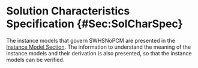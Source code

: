 # Solution Characteristics Specification {#Sec:SolCharSpec}

The instance models that govern SWHSNoPCM are presented in the [Instance Model Section](./SecIMs.md#Sec:IMs). The information to understand the meaning of the instance models and their derivation is also presented, so that the instance models can be verified.

